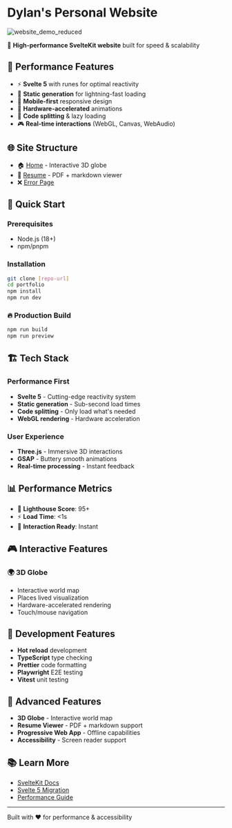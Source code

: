 # Dylan's Personal Website

![website_demo_reduced](https://raw.githubusercontent.com/dylantypo/dylantypo.github.io/refs/heads/main/static/globeDemo.gif)

🌟 **High-performance SvelteKit website** built for speed & scalability

## 🎯 Performance Features

- ⚡ **Svelte 5** with runes for optimal reactivity
- 🚀 **Static generation** for lightning-fast loading
- 📱 **Mobile-first** responsive design
- 🎨 **Hardware-accelerated** animations
- 🔧 **Code splitting** & lazy loading
- 🎮 **Real-time interactions** (WebGL, Canvas, WebAudio)

## 🌐 Site Structure

- 🏠 [Home](https://dylanposner.com/) - Interactive 3D globe
- 📄 [Resume](https://dylanposner.com/resume) - PDF + markdown viewer
- ❌ [Error Page](https://dylanposner.com/error)

## 🚀 Quick Start

### Prerequisites

- Node.js (18+)
- npm/pnpm

### Installation

```bash
git clone [repo-url]
cd portfolio
npm install
npm run dev
```

### 🔥 Production Build

```bash
npm run build
npm run preview
```

## 🏗️ Tech Stack

### Performance First

- **Svelte 5** - Cutting-edge reactivity system
- **Static generation** - Sub-second load times
- **Code splitting** - Only load what's needed
- **WebGL rendering** - Hardware acceleration

### User Experience

- **Three.js** - Immersive 3D interactions
- **GSAP** - Buttery smooth animations
- **Real-time processing** - Instant feedback

## 📊 Performance Metrics

- 🎯 **Lighthouse Score**: 95+
- ⚡ **Load Time**: <1s
- 🚀 **Interaction Ready**: Instant

## 🎮 Interactive Features

### 🌍 3D Globe

- Interactive world map
- Places lived visualization
- Hardware-accelerated rendering
- Touch/mouse navigation

## 🔧 Development Features

- **Hot reload** development
- **TypeScript** type checking
- **Prettier** code formatting
- **Playwright** E2E testing
- **Vitest** unit testing

## 🌟 Advanced Features

- **3D Globe** - Interactive world map
- **Resume Viewer** - PDF + markdown support
- **Progressive Web App** - Offline capabilities
- **Accessibility** - Screen reader support

## 📚 Learn More

- [SvelteKit Docs](https://kit.svelte.dev/)
- [Svelte 5 Migration](./svelte5-migration.md)
- [Performance Guide](https://web.dev/performance/)

---

Built with ❤️ for performance & accessibility

